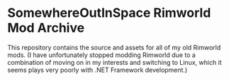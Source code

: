 # SomewhereOutInSpace Rimworld Mod Archive
This repository contains the source and assets for all of my old Rimworld mods. (I have unfortunately stopped modding Rimworld due to a combination of moving on in my interests and switching to Linux, which it seems plays very poorly with .NET Framework development.)
